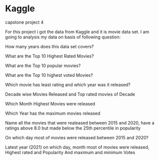 # Kaggle

capstone project 4

For this project i got the data from Kaggle and it is movie data set.
I am going to analysis my data on basis of following question:


How many years does this data set covers?

What are the Top 10 Highest Rated Movies?

What are the Top 10 popular movies?

What are the Top 10 highest voted Movies?

Which movie has least rating and which year was it released?

Decade wise Movies Released and Top rated movies of Decade

Which Month Highest Movies were released

Which Year has the maximum movies released

Name all the movies that were realeased between 2015 and 2020, have a ratings above 8.0 but made below the 25th percentile in popularity

On which day most of movies were released between 2015 and 2020?

Latest year (2021) on which day, month most of movies were released, Highest rated and Popularity And maximum and minimum Votes
